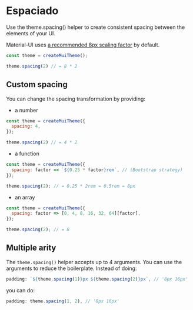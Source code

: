 # Espaciado

<p class="description">Use the theme.spacing() helper to create consistent spacing between the elements of your UI.</p>

Material-UI uses [a recommended 8px scaling factor](https://material.io/design/layout/understanding-layout.html) by default.

```js
const theme = createMuiTheme();

theme.spacing(2) // = 8 * 2
```

## Custom spacing

You can change the spacing transformation by providing:

- a number

```js
const theme = createMuiTheme({
  spacing: 4,
});

theme.spacing(2) // = 4 * 2
```

- a function

```js
const theme = createMuiTheme({
  spacing: factor => `${0.25 * factor}rem`, // (Bootstrap strategy)
});

theme.spacing(2); // = 0.25 * 2rem = 0.5rem = 8px
```

- an array

```js
const theme = createMuiTheme({
  spacing: factor => [0, 4, 8, 16, 32, 64][factor],
});

theme.spacing(2); // = 8
```

## Multiple arity

The `theme.spacing()` helper accepts up to 4 arguments. You can use the arguments to reduce the boilerplate. Instead of doing:

```js
padding: `${theme.spacing(1)}px ${theme.spacing(2)}px`, // '8px 16px'
```

you can do:

```js
padding: theme.spacing(1, 2), // '8px 16px'
```
